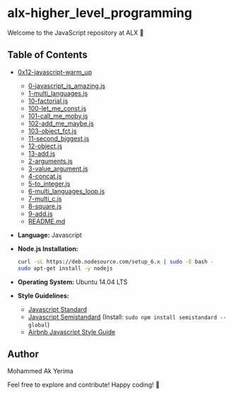 # alx-higher_level_programming

Welcome to the JavaScript repository at ALX 🚀

## Table of Contents

- [0x12-javascript-warm_up](#0x12-javascript-warm_up)
  - [0-javascript_is_amazing.js](#0-javascript_is_amazingjs)
  - [1-multi_languages.js](#1-multi_languagesjs)
  - [10-factorial.js](#10-factorialjs)
  - [100-let_me_const.js](#100-let_me_constjs)
  - [101-call_me_moby.js](#101-call_me_mobyjs)
  - [102-add_me_maybe.js](#102-add_me_maybejs)
  - [103-object_fct.js](#103-object_fctjs)
  - [11-second_biggest.js](#11-second_biggestjs)
  - [12-object.js](#12-objectjs)
  - [13-add.js](#13-addjs)
  - [2-arguments.js](#2-argumentsjs)
  - [3-value_argument.js](#3-value_argumentjs)
  - [4-concat.js](#4-concatjs)
  - [5-to_integer.js](#5-to_integerjs)
  - [6-multi_languages_loop.js](#6-multi_languages_loopjs)
  - [7-multi_c.js](#7-multi_cjs)
  - [8-square.js](#8-squarejs)
  - [9-add.js](#9-addjs)
  - [README.md](#readmemd)


- **Language:** Javascript
- **Node.js Installation:**
  ```bash
  curl -sL https://deb.nodesource.com/setup_6.x | sudo -E bash -
  sudo apt-get install -y nodejs
  ```
- **Operating System:** Ubuntu 14.04 LTS
- **Style Guidelines:** 
  - [Javascript Standard](https://standardjs.com/)
  - [Javascript Semistandard](https://www.npmjs.com/package/semistandard) (Install: `sudo npm install semistandard --global`)
  - [Airbnb Javascript Style Guide](https://github.com/airbnb/javascript)

## Author

Mohammed Ak Yerima

Feel free to explore and contribute! Happy coding! 🎉
